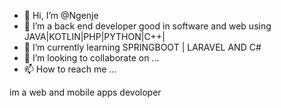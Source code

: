 - 👋 Hi, I’m @Ngenje
- 👀 I’m a back end developer good in software and web using JAVA|KOTLIN|PHP|PYTHON|C++|
- 🌱 I’m currently learning SPRINGBOOT | LARAVEL AND C#
- 💞️ I’m looking to collaborate on ...
- 📫 How to reach me ...

<!---
Ngenje/Ngenje is a ✨ special ✨ repository because its `README.md` (this file) appears on your GitHub profile.
You can click the Preview link to take a look at your changes.
--->
im a web and mobile apps devoloper
